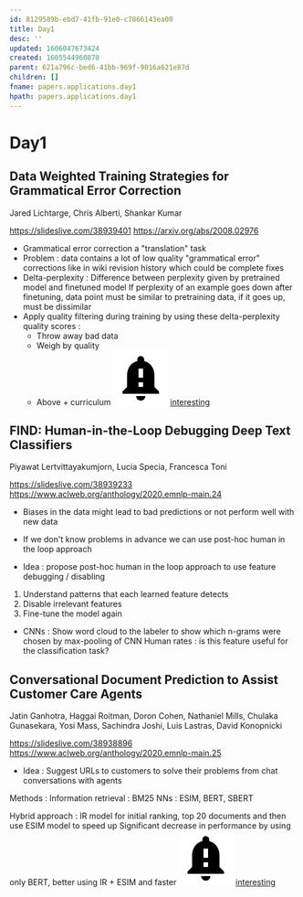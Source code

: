 ```yaml
---
id: 8129589b-ebd7-41fb-91e0-c7866143ea00
title: Day1
desc: ''
updated: 1606047673424
created: 1605544960870
parent: 621a796c-bed6-41bb-969f-9016a621e87d
children: []
fname: papers.applications.day1
hpath: papers.applications.day1
---
```

# Day1

## Data Weighted Training Strategies for Grammatical Error Correction

Jared Lichtarge, Chris Alberti, Shankar Kumar 

<https://slideslive.com/38939401>
<https://arxiv.org/abs/2008.02976>

- Grammatical error correction a "translation" task
- Problem : data contains a lot of low quality "grammatical error" corrections like in wiki revision history which could be complete fixes
- Delta-perplexity : Difference between perplexity given by pretrained model and finetuned model
  If perplexity of an example goes down after finetuning, data point must be similar to pretraining data, if it goes up, must be dissimilar
- Apply quality filtering during training by using these delta-perplexity quality scores :
  - Throw away bad data
  - Weigh by quality
  - Above + curriculum
    ![](/assets/images/2020-11-22-13-15-42.png)
    [interesting](8c716ab6-e253-4b05-8167-ad399382adbb)

## FIND: Human-in-the-Loop Debugging Deep Text Classifiers

Piyawat Lertvittayakumjorn, Lucia Specia, Francesca Toni 

<https://slideslive.com/38939233>
<https://www.aclweb.org/anthology/2020.emnlp-main.24>

- Biases in the data might lead to bad predictions or not perform well with new data

- If we don't know problems in advance we can use post-hoc human in the loop approach

- Idea : propose post-hoc human in the loop approach to use feature debugging / disabling

1. Understand patterns that each learned feature detects
2. Disable irrelevant features
3. Fine-tune the model again

- CNNs : Show word cloud to the labeler to show which n-grams were chosen by max-pooling of CNN
  Human rates : is this feature useful for the classification task?

## Conversational Document Prediction to Assist Customer Care Agents

Jatin Ganhotra, Haggai Roitman, Doron Cohen, Nathaniel Mills, Chulaka Gunasekara, Yosi Mass, Sachindra Joshi, Luis Lastras, David Konopnicki 

<https://slideslive.com/38938896>
<https://www.aclweb.org/anthology/2020.emnlp-main.25>

- Idea : Suggest URLs to customers to solve their problems from chat conversations with agents

Methods :
Information retrieval : BM25
NNs : ESIM, BERT, SBERT

Hybrid approach : IR model for initial ranking, top 20 documents and then use ESIM model to speed up
Significant decrease in performance by using only BERT, better using IR + ESIM and faster
![](/assets/images/2020-11-22-13-15-42.png)
[interesting](8c716ab6-e253-4b05-8167-ad399382adbb)

